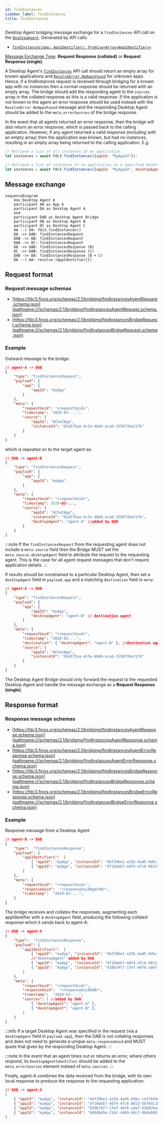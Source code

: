 ```yaml
---
id: findInstances
sidebar_label: findInstances
title: findInstances
---
```


Desktop Agent bridging message exchange for a `findInstances` API call on the [`DesktopAgent`](../../api/ref/DesktopAgent). Generated by API calls:

- [`findInstances(app: AppIdentifier): Promise<Array<AppIdentifier>>`](../../api/ref/DesktopAgent#findinstances)

[Message Exchange Type](../spec#individual-message-exchanges): **Request Response (collated)** or **Request Response (single)**

A Desktop Agent's [`findInstances`](../../api/ref/DesktopAgent#findinstances) API call should return an empty array for known applications and [`ResolveError.NoAppsFound`](../../api/ref/Errors#resolveerror) for unknown apps. Hence, if a findInstances request is received through bridging for a known app with no instances then a normal response should be returned with an empty array. The bridge should add the responding agent to the `sources` array in the collated response as this is a valid response. If the application is not known to the agent an error response should be used instead with the `ResolveError.NoAppsFound` message and the responding Desktop Agent should be added to the `meta.errorSources` of the bridge response.

In the event that all agents returned an error response, then the bridge will also return an error response, which is passed back to the calling application. However, if any agent returned a valid response (including with an empty array) then the application was known, but had no instances, resulting in an empty array being returned to the calling application.
E.g.

```javascript
// Retrieve a list of all instances of an application
let instances = await fdc3.findInstances({appId: "MyAppId"});

// Retrieve a list of instances of an application on a specified Desktop Agent
let instances = await fdc3.findInstances({appId: "MyAppId", desktopAgent: "agent-A"});
```

## Message exchange

```mermaid
sequenceDiagram
    box Desktop Agent A
    participant AA as App A
    participant DA as Desktop Agent A
    end
    participant DAB as Desktop Agent Bridge
    participant DB as Desktop Agent B
    participant DC as Desktop Agent C
    AA --) DA: fdc3.findInstances()
    DA ->> DAB: findInstancesRequest
    DAB ->> DB: findInstancesRequest
    DAB ->> DC: findInstancesRequest
    DB ->> DAB: findInstancesResponse (B)
    DC ->> DAB: findInstancesResponse (C)
    DAB ->> DA: findInstancesResponse (B + C)
    DA --) AA: resolve (AppIdentifier[])
```

## Request format

### Request message schemas

- [https://fdc3.finos.org/schemas/2.1/bridging/findInstancesAgentRequest.schema.json](pathname:///schemas/2.1/bridging/findInstancesAgentRequest.schema.json)
- [https://fdc3.finos.org/schemas/2.1/bridging/findInstancesBridgeRequest.schema.json](pathname:///schemas/2.1/bridging/findInstancesBridgeRequest.schema.json)

### Example

Outward message to the bridge:

```json
// agent-A -> DAB
{
    "type": "findInstancesRequest",
    "payload": {
        "app": {
            "appId": "myApp"
        }
    },
    "meta": {
        "requestUuid": "<requestUuid>",
        "timestamp": "2020-03-...",
        "source": {
            "appId": "AChatApp",
            "instanceId": "02e575aa-4c3a-4b66-acad-155073be21f6"
        }
    }
}
```

which is repeated on to the target agent as:

```json
// DAB -> agent-B
{
    "type": "findInstancesRequest",
    "payload": {
        "app": {
            "appId": "myApp"
        }
    },
    "meta": {
        "requestUuid": "<requestUuid>",
        "timestamp": 2020-03-...,
        "source": {
            "appId": "AChatApp",
            "instanceId": "02e575aa-4c3a-4b66-acad-155073be21f6",
            "desktopAgent": "agent-A" //added by DAB
        }
    }
}
```

:::note
If the `findInstancesRequest` from the requesting agent does not include a `meta.source` field then the Bridge MUST set the `meta.source.desktopAgent` field to attribute the request to the requesting agent. This is the case for all agent request messages that don't require application details.
:::

If results should be constrained to a particular Desktop Agent, then set a `desktopAgent` field in `payload.app` and a matching `destination` field in `meta`:

```json
// agent-A -> DAB
{
    "type": "findInstancesRequest",
    "payload": {
        "app": {
            "appId": "myApp",
            "desktopAgent": "agent-B" // destination agent
        }
    },
    "meta": {
        "requestUuid": "<requestUuid>",
        "timestamp": "2020-03-...",
        "destination": { "desktopAgent": "agent-B" }, //destination agent
        "source": {
            "appId": "AChatApp",
            "instanceId": "02e575aa-4c3a-4b66-acad-155073be21f6"
        }
    }
}
```

The Desktop Agent Bridge should only forward the request to the requested Desktop Agent and handle the message exchange as a **Request Response (single)**.

## Response format

### Response message schemas

- [https://fdc3.finos.org/schemas/2.1/bridging/findInstancesAgentResponse.schema.json](pathname:///schemas/2.1/bridging/findInstancesAgentResponse.schema.json)
- [https://fdc3.finos.org/schemas/2.1/bridging/findInstancesAgentErrorResponse.schema.json](pathname:///schemas/2.1/bridging/findInstancesAgentErrorResponse.schema.json)
- [https://fdc3.finos.org/schemas/2.1/bridging/findInstancesBridgeResponse.schema.json](pathname:///schemas/2.1/bridging/findInstancesBridgeResponse.schema.json)
- [https://fdc3.finos.org/schemas/2.1/bridging/findInstancesBridgeErrorResponse.schema.json](pathname:///schemas/2.1/bridging/findInstancesBridgeErrorResponse.schema.json)

### Example

Response message from a Desktop Agent:

```json
// agent-B -> DAB
{
    "type":  "findInstancesResponse",
    "payload": {
        "appIdentifiers":  [
            { "appId": "myApp", "instanceId": "4bf39be1-a25b-4ad5-8dbc-ce37b436a344" },
            { "appId": "myApp", "instanceId": "4f10abb7-4df4-4fc6-8813-bbf0dc1b393d" },
        ]
    },
    "meta": {
        "requestUuid": "<requestUuid>",
        "responseUuid":  "<responseUuidAgentB>",
        "timestamp":  "2020-03-...",
    }
}
```

The bridge receives and collates the responses, augmenting each appIdentifier with a `desktopAgent` field, producing the following collated response which it sends back to agent-A:

```json
// DAB -> agent-A
{
    "type":  "findInstancesResponse",
    "payload": {
        "appIdentifiers":  [
            { "appId": "myApp", "instanceId": "4bf39be1-a25b-4ad5-8dbc-ce37b436a344", "desktopAgent": "agent-B" },
            //"desktopAgent" added by DAB
            { "appId": "myApp", "instanceId": "4f10abb7-4df4-4fc6-8813-bbf0dc1b393d", "desktopAgent": "agent-B" },
            { "appId": "myApp", "instanceId": "920b74f7-1fef-4076-adef-63b82bae0dd9", "desktopAgent": "agent-C" },
        ]
    },
    "meta": {
        "requestUuid": "<requestUuid>",
        "responseUuid":  "<responseUuidDAB>", 
        "timestamp":  "2020-03-...",
        "sources": [ //added by DAB
            { "desktopAgent": "agent-A" },
            { "desktopAgent": "agent-B" },
        ]
    }
}
```

:::info
If a target Desktop Agent was specified in the request (via a `desktopAgent` field in `payload.app`), then the DAB is not collating responses and does not need to generate a unique `meta.responseUuid` and MUST quote that given by the responding Desktop Agent.
:::

:::note
In the event that an agent times out or returns an error, where others respond, its `DesktopAgentIdentifier` should be added to the `meta.errorSources` element instead of `meta.sources`.
:::

Finally, agent-A combines the data received from the bridge, with its own local response to produce the response to the requesting application:

```json
// DAB -> agent-A
[
    { "appId": "myApp", "instanceId": "4bf39be1-a25b-4ad5-8dbc-ce37b436a344", "desktopAgent": "agent-B" },
    { "appId": "myApp", "instanceId": "4f10abb7-4df4-4fc6-8813-bbf0dc1b393d", "desktopAgent": "agent-B" },
    { "appId": "myApp", "instanceId": "920b74f7-1fef-4076-adef-63b82bae0dd9", "desktopAgent": "agent-C" },
    { "appId": "myApp", "instanceId": "688dbd5e-21dc-4469-b8cf-4b6a606f9a27" } //local response
]
```
